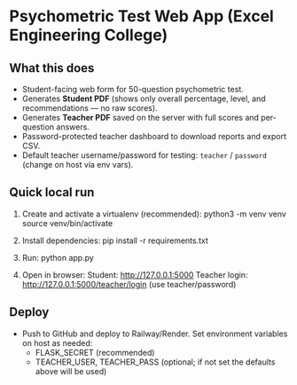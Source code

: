 
# Psychometric Test Web App (Excel Engineering College)

## What this does
- Student-facing web form for 50-question psychometric test.
- Generates **Student PDF** (shows only overall percentage, level, and recommendations — no raw scores).
- Generates **Teacher PDF** saved on the server with full scores and per-question answers.
- Password-protected teacher dashboard to download reports and export CSV.
- Default teacher username/password for testing: `teacher` / `password` (change on host via env vars).

## Quick local run
1. Create and activate a virtualenv (recommended):
   python3 -m venv venv
   source venv/bin/activate

2. Install dependencies:
   pip install -r requirements.txt

3. Run:
   python app.py

4. Open in browser:
   Student: http://127.0.0.1:5000
   Teacher login: http://127.0.0.1:5000/teacher/login  (use teacher/password)

## Deploy
- Push to GitHub and deploy to Railway/Render. Set environment variables on host as needed:
  - FLASK_SECRET (recommended)
  - TEACHER_USER, TEACHER_PASS (optional; if not set the defaults above will be used)
